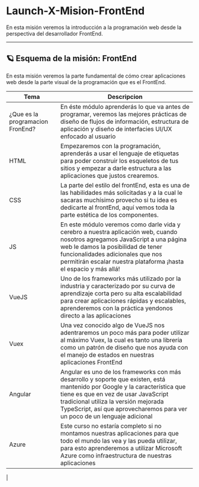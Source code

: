 # Launch-X-Mision-FrontEnd

En esta misión veremos la introducción a la programación web desde la perspectiva del desarrollador FrontEnd.

---

## 🪐 Esquema de la misión: FrontEnd

En esta misión veremos la parte fundamental de cómo crear aplicaciones web desde la parte visual de la programación que es el FrontEnd.

| Tema | Descripcion |
| --- | ----------- |
| ¿Que es la programacion FronEnd? | En éste módulo aprenderás lo que va antes de programar, veremos las mejores prácticas de diseño de flujos de información, estructura de aplicación y diseño de interfacies UI/UX enfocado al usuario |
| HTML| Empezaremos con la programación, aprenderás a usar el lenguaje de etiquetas para poder construir los esqueletos de tus sitios y empezar a darle estructura a las aplicaciones que justos crearemos. |
| CSS | La parte del estilo del frontEnd, esta es una de las habilidades más solicitadas y a la cual le sacaras muchísimo provecho si tu idea es dedicarte al frontEnd, aquí vemos toda la parte estética de los componentes. |
| JS |  En este módulo veremos como darle vida y cerebro a nuestra aplicación web, cuando nosotros agregamos JavaScript a una página web le damos la posibilidad de tener funcionalidades adicionales que nos permitirán escalar nuestra plataforma ¡hasta el espacio y más allá! |
| VueJS | Uno de los frameworks más utilizado por la industria y caracterizado por su curva de aprendizaje corta pero su alta escalabilidad para crear aplicaciones rápidas y escalables, aprenderemos con la práctica yendonos directo a las aplicaciones |
| Vuex | Una vez conocido algo de VueJS nos adentraremos un poco más para poder utilizar al máximo Vuex, la cual es tanto una librería como un patrón de diseño que nos ayuda con el manejo de estados en nuestras aplicaciones FrontEnd |
| Angular | Angular es uno de los frameworks con más desarrollo y soporte que existen, está mantenido por Google y la característica que tiene es que en vez de usar JavaScript tradicional utiliza la versión mejorada TypeScript, así que aprovecharemos para ver un poco de un lenguaje adicional |
| Azure | Este curso no estaría completo si no montamos nuestras aplicaciones para que todo el mundo las vea y las pueda utilizar, para esto aprenderemos a utilizar Microsoft Azure como infraestructura de nuestras aplicaciones
 |
